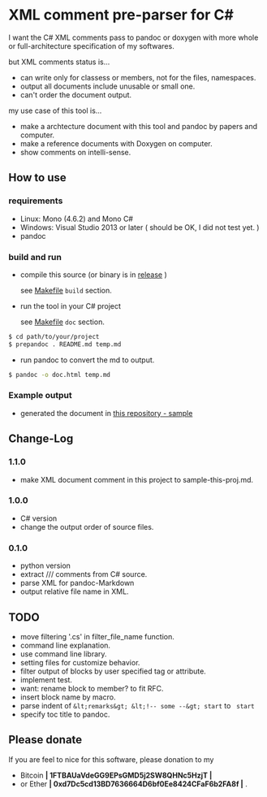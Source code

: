 XML comment pre-parser for C#
=====
I want the C# XML comments pass to pandoc or doxygen
with more whole or full-architecture specification of my softwares.

but XML comments status is...

- can write only for classess or members, not for the files, namespaces.
- output all documents include unusable or small one.
- can't order the document output.

my use case of this tool is...

- make a archtecture document with this tool and pandoc by papers and computer.
- make a reference documents with Doxygen on computer.
- show comments on intelli-sense.


How to use
---

### requirements

- Linux: Mono (4.6.2) and Mono C#
- Windows: Visual Studio 2013 or later ( should be OK, I did not test yet. )
- pandoc


### build and run

- compile this source (or binary is in [release](release) )

    see [Makefile](Makefile) `build` section.

- run the tool in your C# project

    see [Makefile](Makefile) `doc` section.

```bash
$ cd path/to/your/project
$ prepandoc . README.md temp.md
```

- run pandoc to convert the md to output.

```bash
$ pandoc -o doc.html temp.md
```

### Example output

- generated the document in [this repository - sample](sample-this-proj.md)


Change-Log
---

### 1.1.0
- make XML document comment in this project to sample-this-proj.md.

### 1.0.0
- C# version
- change the output order of source files.

### 0.1.0
- python version
- extract /// comments from C# source.
- parse XML for pandoc-Markdown
- output relative file name in XML.


TODO
---
- move filtering '.cs' in filter_file_name function.
- command line explanation.
- use command line library.
- setting files for customize behavior.
- filter output of blocks by user specified tag or attribute.
- implement test.
- want: rename block to member? to fit RFC.
- insert block name by macro.
- parse indent of `&lt;remarks&gt; &lt;!-- some --&gt; start` to ` start`
- specify toc title to pandoc.


Please donate
---
If you are feel to nice for this software,
please donation to my

- Bitcoin **| 1FTBAUaVdeGG9EPsGMD5j2SW8QHNc5HzjT |**
- or Ether **| 0xd7Dc5cd13BD7636664D6bf0Ee8424CFaF6b2FA8f |** .

<!--
 vi: ft=markdown
 -->

